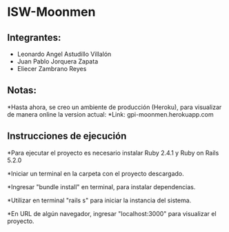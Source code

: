 # ISW-Moonmen

## Integrantes:

* Leonardo Angel Astudillo Villalón
* Juan Pablo Jorquera Zapata
* Eliecer Zambrano Reyes

## Notas:

*Hasta ahora, se creo un ambiente de producción (Heroku), para visualizar de manera online la version actual:
*Link: gpi-moonmen.herokuapp.com

## Instrucciones de ejecución

*Para ejecutar el proyecto es necesario instalar Ruby 2.4.1 y Ruby on Rails 5.2.0

*Iniciar un terminal en la carpeta con el proyecto descargado.

*Ingresar "bundle install" en terminal, para instalar dependencias.

*Utilizar en terminal "rails s" para iniciar la instancia del sistema.

*En URL de algún navegador, ingresar "localhost:3000" para visualizar el proyecto.
